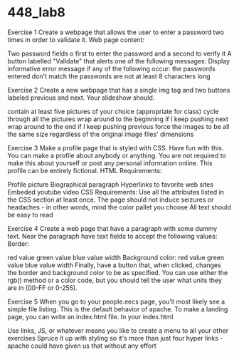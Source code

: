 # 448_lab8
Exercise 1
Create a webpage that allows the user to enter a password two times in order to validate it. Web page content:

Two password fields o first to enter the password and a second to verify it
A button labelled "Validate" that alerts one of the following messages:
Display informative error message if any of the following occur: the passwords entered don't match the passwords are not at least 8 characters long

Exercise 2
Create a new webpage that has a single img tag and two buttons labeled previous and next. Your slideshow should.

contain at least five pictures of your choice (appropriate for class)
cycle through all the pictures
wrap around to the beginning if I keep pushing next
wrap around to the end if I keep pushing previous
force the images to be all the same size regardless of the original image files' dimensions

Exercise 3
Make a profile page that is styled with CSS. Have fun with this. You can make a profile about anybody or anything. You are not required to make this about yourself or post any personal information online. This profile can be entirely fictional. HTML Requirements:

Profile picture
Biographical paragraph
Hyperlinks to favorite web sites
Embeded youtube video CSS Requirements:
Use all the attributes listed in the CSS section at least once.
The page should not induce seizures or headaches - in other words, mind the color pallet you choose
All text should be easy to read

Exercise 4
Create a web page that have a paragraph with some dummy text. Near the paragraph have text fields to accept the following values: Border:

red value
green value
blue value
width Background color:
red value
green value
blue value
width Finally, have a button that, when clicked, changes the border and background color to be as specified. You can use either the rgb() method or a color code, but you should tell the user what units they are in (00-FF or 0-255).

Exercise 5
When you go to your people.eecs page, you'll most likely see a simple file listing. This is the default behavior of apache. To make a landing page, you can write an index.html file. In your index.html

Use links, JS, or whatever means you like to create a menu to all your other exercises
Spruce it up with styling so it's more than just four hyper links - apache could have given us that without any effort
